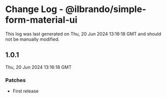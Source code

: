 # Change Log - @ilbrando/simple-form-material-ui

This log was last generated on Thu, 20 Jun 2024 13:16:18 GMT and should not be manually modified.

## 1.0.1
Thu, 20 Jun 2024 13:16:18 GMT

### Patches

- First release


